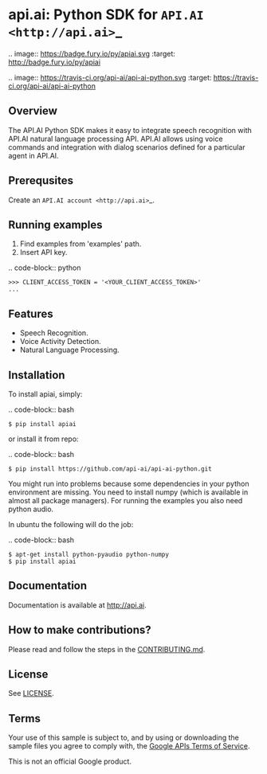 api.ai: Python SDK for `API.AI <http://api.ai>`_
=========================

.. image:: https://badge.fury.io/py/apiai.svg
    :target: http://badge.fury.io/py/apiai

.. image:: https://travis-ci.org/api-ai/api-ai-python.svg
    :target: https://travis-ci.org/api-ai/api-ai-python


Overview
--------

The API.AI Python SDK makes it easy to integrate speech recognition with API.AI natural language processing API. API.AI allows using voice commands and integration with dialog scenarios defined for a particular agent in API.AI.

Prerequsites
--------

Create an `API.AI account <http://api.ai>`_.


Running examples
--------

1. Find examples from 'examples' path.
2. Insert API key.

.. code-block:: python

    >>> CLIENT_ACCESS_TOKEN = '<YOUR_CLIENT_ACCESS_TOKEN>'
    ...

Features
--------

- Speech Recognition.
- Voice Activity Detection.
- Natural Language Processing.

Installation
------------

To install apiai, simply:

.. code-block:: bash

    $ pip install apiai

or install it from repo:

.. code-block:: bash

    $ pip install https://github.com/api-ai/api-ai-python.git

You might run into problems because some dependencies in your python environment are missing. You need to install numpy (which is available in almost all package managers). For running the examples you also need python audio.

In ubuntu the following will do the job:

.. code-block:: bash

    $ apt-get install python-pyaudio python-numpy
    $ pip install apiai

Documentation
-------------

Documentation is available at http://api.ai.

## How to make contributions?
Please read and follow the steps in the [CONTRIBUTING.md](CONTRIBUTING.md).

## License
See [LICENSE](LICENSE).

## Terms
Your use of this sample is subject to, and by using or downloading the sample files you agree to comply with, the [Google APIs Terms of Service](https://developers.google.com/terms/).

This is not an official Google product.